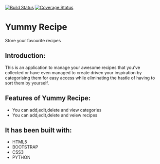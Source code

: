 [![Build Status](https://travis-ci.org/Steveochieng/yummy-app.svg?branch=master)](https://travis-ci.org/Steveochieng/yummy-app) [![Coverage Status](https://coveralls.io/repos/github/Steveochieng/yummy-app/badge.svg?branch=develop)](https://coveralls.io/github/Steveochieng/yummy-app?branch=master)


# Yummy Recipe
Store your favourite recipes

## Introduction:
This is an application to manage your awesome recipes that you've collected or have even managed to create driven your inspiration by categorising them for easy access while eliminating the hastle of having to sort them by yourself. 

## Features of Yummy Recipe:
* You can add,edit,delete and view categories
* You can add,edit,delete and veiew recipes

## It has been built with:
* HTML5
* BOOTSTRAP
* CSS3
* PYTHON

